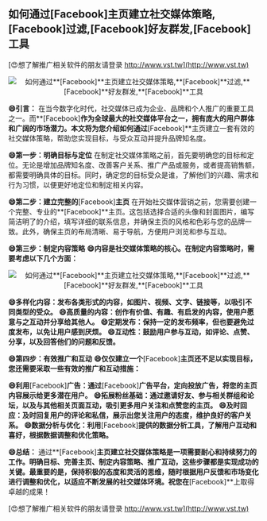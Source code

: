 ## **如何通过**[Facebook]**主页建立社交媒体策略,**[Facebook]**过滤,**[Facebook]**好友群发,**[Facebook]**工具**

[😍想了解推广相关软件的朋友请登录 http://www.vst.tw](http://www.vst.tw)

 <center><img src="https://vst.tw/MP4/tuiguang/png/6.png" alt="如何通过**[Facebook]**主页建立社交媒体策略,**[Facebook]**过滤,**[Facebook]**好友群发,**[Facebook]**工具"></center>

**😄引言：**
在当今数字化时代，社交媒体已成为企业、品牌和个人推广的重要工具之一。而**[Facebook]**作为全球最大的社交媒体平台之一，拥有庞大的用户群体和广阔的市场潜力。本文将为您介绍如何通过**[Facebook]**主页建立一套有效的社交媒体策略，帮助您实现目标，与受众互动并提升品牌知名度。

**😄第一步：明确目标与定位**
在制定社交媒体策略之前，首先要明确您的目标和定位。无论是增加品牌知名度、改善客户关系、推广产品或服务，或者提高销售额，都需要明确具体的目标。同时，确定您的目标受众是谁，了解他们的兴趣、需求和行为习惯，以便更好地定位和制定相关内容。

**😄第二步：建立完整的**[Facebook]**主页**
在开始社交媒体营销之前，您需要创建一个完整、专业的**[Facebook]**主页。这包括选择合适的头像和封面图片，编写简洁明了的介绍，填写详细的联系信息，并确保主页的风格和色彩与您的品牌一致。此外，确保主页的布局清晰、易于导航，方便用户浏览和参与互动。

**😄第三步：制定内容策略**
**😄内容是社交媒体策略的核心。在制定内容策略时，需要考虑以下几个方面：**

 <center><img src="https://vst.tw/MP4/tuiguang/png/3.png" alt="如何通过**[Facebook]**主页建立社交媒体策略,**[Facebook]**过滤,**[Facebook]**好友群发,**[Facebook]**工具"></center>

**😄多样化内容：发布各类形式的内容，如图片、视频、文字、链接等，以吸引不同类型的受众。**
**😄高质量的内容：创作有价值、有趣、有启发的内容，使用户愿意与之互动并分享给其他人。**
**😄定期发布：保持一定的发布频率，但也要避免过度发布，以免让用户感到厌烦。**
**😄互动性：鼓励用户参与互动，如评论、点赞、分享，以及回答他们的问题和反馈。**

**😄第四步：有效推广和互动**
**😄仅仅建立一个**[Facebook]**主页还不足以实现目标，您还需要采取一些有效的推广和互动措施：**

**😄利用**[Facebook]**广告：通过**[Facebook]**广告平台，定向投放广告，将您的主页内容展示给更多潜在用户。**
**😄拓展粉丝基础：通过邀请好友、参与相关群组和论坛，以及与其他相关页面互动，吸引更多用户关注和点赞您的主页。**
**😄及时回应：及时回复用户的评论和私信，展示出您关注用户的态度，维护良好的客户关系。**
**😄数据分析与优化：利用**[Facebook]**提供的数据分析工具，了解用户互动和喜好，根据数据调整和优化策略。**

**😄总结：**
通过**[Facebook]**主页建立社交媒体策略是一项需要耐心和持续努力的工作。明确目标、完善主页、制定内容策略、推广互动，这些步骤都是实现成功的关键。最重要的是，保持积极的态度和灵活的思维，随时根据用户反馈和市场变化进行调整和优化，以适应不断发展的社交媒体环境。祝您在**[Facebook]**上取得卓越的成果！

[😍想了解推广相关软件的朋友请登录 http://www.vst.tw](http://www.vst.tw)



